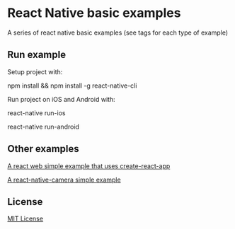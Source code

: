 # React Native basic examples

A series of react native basic examples (see tags for each type of example)

## Run example

Setup project with:

npm install && npm install -g react-native-cli

Run project on iOS and Android with:

react-native run-ios

react-native run-android

## Other examples

[A react web simple example that uses create-react-app](https://github.com/guilhermebruzzi/reactDomExample/)

[A react-native-camera simple example](https://github.com/guilhermebruzzi/cameraExample/)

## License

[MIT License](https://github.com/guilhermebruzzi/rnExamples/blob/master/LICENSE)
